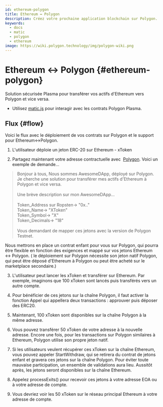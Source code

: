 ```yaml
---
id: ethereum-polygon
title: Ethereum ↔ Polygon
description: Créez votre prochaine application blockchain sur Polygon.
keywords:
  - docs
  - matic
  - polygon
  - ethereum
image: https://wiki.polygon.technology/img/polygon-wiki.png
---
```


# Ethereum ↔ Polygon {#ethereum-polygon}

Solution sécurisée Plasma pour transférer vos actifs d'Ethereum vers Polygon et vice versa.
* Utilisez [matic.js](https://github.com/maticnetwork/matic.js) pour interagir avec les contrats Polygon Plasma.

## Flux {#flow}
Voici le flux avec le déploiement de vos contrats sur Polygon et le support pour Ethereum↔Polygon.

1. L'utilisateur déploie un jeton ERC-20 sur Ethereum - xToken

2. Partagez maintenant votre adresse contractuelle avec ​ [Polygon](https://t.me/joinchat/HkoSvlDKW0qKs_kK4Ow0hQ). Voici un exemple de demande...

> Bonjour à tous, Nous sommes AwesomeDApp, déployé sur Polygon. Je cherche une solution pour transférer mes actifs d'Ethereum à Polygon et vice versa. <br/><br/>Une brève description sur mon AwesomeDApp...<br/><br/> Token_Address sur Ropsten-> "0x.."<br/> Token_Name-> "XToken"<br/> Token_Symbol-> "X"<br/> Token_Decimals-> "18"<br/><br/> Vous demandant de mapper ces jetons avec la version de Polygon Testnet.<br/>

Nous mettrons en place un contrat enfant pour vous sur Polygon, qui pourra être flexible en fonction des exigences et mappé sur vos jetons Ethereum ↔ Polygon. ( le déploiement sur Polygon nécessite son jeton natif Polygon, qui peut être déposé d'Ethereum à Polygon ou peut être acheté sur le marketplace secondaire.)

3. L'utilisateur peut lancer les xToken et transférer sur Ethereum. Par exemple, imaginons que 100 xToken sont lancés puis transférés vers un autre compte.

4. Pour bénéficier de ces jetons sur la chaîne Polygon, il faut activer la fonction Appel qui appellera deux transactions : approuver puis déposer des ERC20.

5. Maintenant, 100 xToken sont disponibles sur la chaîne Polygon à la même adresse.

6. Vous pouvez transférer 50 xToken de votre adresse à la nouvelle adresse. Encore une fois, pour les transactions sur Polygon similaires à Ethereum, Polygon utilise son propre jeton natif.

7. Si les utilisateurs veulent récupérer ces xToken sur la chaîne Ethereum, vous pouvez appeler StartWithdraw, qui se retirera du contrat de jetons enfant et gravera ces jetons sur la chaîne Polygon. Pour éviter toute mauvaise participation, un ensemble de validations aura lieu. Aussitôt après, les jetons seront disponibles sur la chaîne Ethereum.

8. Appelez processExits() pour recevoir ces jetons à votre adresse EOA ou à votre adresse de compte.

9. Vous devriez voir les 50 xToken sur le réseau principal Ethereum à votre adresse de compte.
